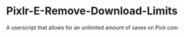 # Pixlr-E-Remove-Download-Limits
A userscript that allows for an unlimited amount of saves on Pixlr.com
